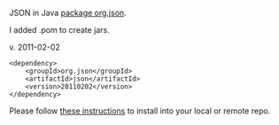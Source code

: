 JSON in Java [package org.json](https://github.com/douglascrockford/JSON-java).

I added .pom to create jars.

v. 2011-02-02

    <dependency>
        <groupId>org.json</groupId>
        <artifactId>json</artifactId>
        <version>20110202</version>
    </dependency>

Please follow [these instructions](http://stackoverflow.com/a/7623805/242538) to install into your local or remote repo.